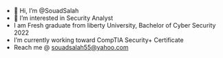 - 👋 Hi, I’m @SouadSalah
- 👀 I’m interested in Security Analyst 
- I am Fresh graduate from liberty University, Bachelor of Cyber Security 2022
- I’m currently working toward CompTIA Security+ Certificate 
- Reach me @ souadsalah55@yahoo.com 

<!---
SouadSalah/SouadSalah is a ✨ special ✨ repository because its `README.md` (this file) appears on your GitHub profile.
You can click the Preview link to take a look at your changes.
--->
